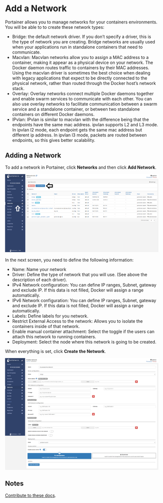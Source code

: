 # Add a Network

Portainer allows you to manage networks for your containers environments. You will be able to to create these network types:

* Bridge: the default network driver. If you don’t specify a driver, this is the type of network you are creating. Bridge networks are usually used when your applications run in standalone containers that need to communicate.
* Macvlan: Macvlan networks allow you to assign a MAC address to a container, making it appear as a physical device on your network. The Docker daemon routes traffic to containers by their MAC addresses. Using the macvlan driver is sometimes the best choice when dealing with legacy applications that expect to be directly connected to the physical network, rather than routed through the Docker host’s network stack.
* Overlay: Overlay networks connect multiple Docker daemons together and enable swarm services to communicate with each other. You can also use overlay networks to facilitate communication between a swarm service and a standalone container, or between two standalone containers on different Docker daemons.
* IPvlan: IPvlan is similar to macvlan with the difference being that the endpoints have the same mac address. ipvlan supports L2 and L3 mode. In ipvlan l2 mode, each endpoint gets the same mac address but different ip address. In ipvlan l3 mode, packets are routed between endpoints, so this gives better scalability.

## Adding a Network

To add a network in Portainer, click <b>Networks</b> and then click <b>Add Network</b>.

![add](assets/add-1.png)

In the next screen, you need to define the following information:

* Name: Name your network
* Driver: Define the type of network that you will use. (See above the description of each driver).
* IPv4 Network configuration: You can define IP ranges, Subnet, gateway and exclude IP. If this data is not filled, Docker will assign a range automatically.
* IPv6 Network configuration: You can define IP ranges, Subnet, gateway and exclude IP. If this data is not filled, Docker will assign a range automatically.
* Labels: Define labels for you network.
* Restrict External Access to the network: Allows you to isolate the containers inside of that network.
* Enable manual container attachment: Select the toggle if the users can attach this network to running containers.
* Deployment: Select the node where this network is going to be created.

When everything is set, click <b>Create the Network</b>.

![add](assets/add-2.png)

## Notes

[Contribute to these docs](https://github.com/portainer/portainer-docs/blob/master/contributing.md).